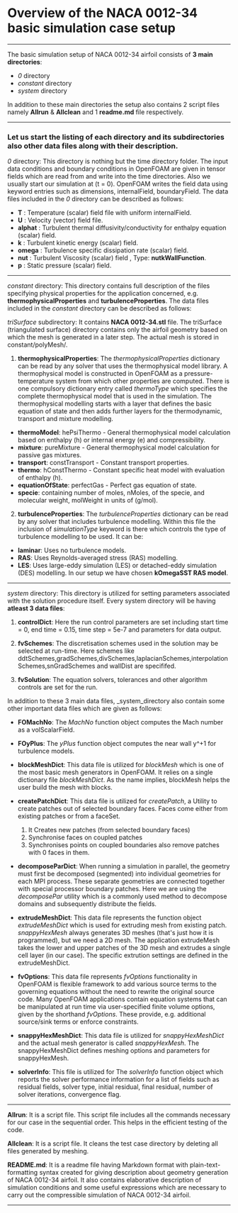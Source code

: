 # Overview of the NACA 0012-34 basic simulation case setup

---

The basic simulation setup of NACA 0012-34 airfoil consists of  **3 main directories**:
- _0_ directory
- _constant_ directory
- _system_ directory

In addition to these main directories the setup also contains 2 script files namely **Allrun** & **Allclean** and 1 **readme.md** file respectively.

---

### Let us start the listing of each directory and its subdirectories also other data files along with their description.

_0_ directory: This directory is nothing but the time directory folder. The input data conditions and boundary conditions in OpenFOAM are given in tensor fields which are read from and write into the time directories. Also we usually start our simulation at (t = 0). OpenFOAM  writes the field data using keyword entries such as dimensions, internalField, boundaryField. 
The data files included in the _0_ directory can be described as follows:
- **T** : Temperature (scalar) field file with uniform internalField.
- **U** : Velocity (vector) field file.
- **alphat** : Turbulent thermal diffusivity/conductivity for enthalpy equation (scalar) field.
- **k** : Turbulent kinetic energy (scalar) field.
- **omega** : Turbulence specific dissipation rate (scalar) field.
- **nut** : Turbulent Viscosity (scalar) field , Type: **nutkWallFunction**.
- **p** : Static pressure (scalar) field.


---

_constant_ directory: This directory contains full description of the files specifying physical properties for the application concerned, e.g. **thermophysicalProperties** and **turbulenceProperties**. 
The data files included in the _constant_ directory can be described as follows:

_triSurface_ subdirectory: It contains **NACA 0012-34.stl** file. The triSurface (triangulated surface) directory contains only the airfoil geometry based on which the mesh is generated in a later step. The actual mesh is stored in constant/polyMesh/.

1. **thermophysicalProperties**: The _thermophysicalProperties_ dictionary can be read by any solver that uses the thermophysical model library. A thermophysical model is constructed in OpenFOAM as a pressure-temperature system from which other properties are computed. There is one compulsory dictionary entry called _thermoType_ which specifies the complete thermophysical model that is used in the simulation. The thermophysical modelling starts with a layer that defines the basic equation of state and then adds further layers for the thermodynamic, transport and mixture modelling. 
- **thermoModel**: hePsiThermo - General thermophysical model calculation based on enthalpy (h)  or internal energy (e)  and compressibility.
- **mixture**: pureMixture - General thermophysical model calculation for passive gas mixtures.
- **transport**: constTransport - Constant transport properties.
- **thermo**: hConstThermo - Constant specific heat model with evaluation of enthalpy (h).
- **equationOfState**: perfectGas - Perfect gas equation of state.
- **specie**: containing number of moles, nMoles, of the specie, and molecular weight, molWeight in units of (g/mol).





2. **turbulenceProperties**: The _turbulenceProperties_ dictionary can be read by any solver that includes turbulence modelling. Within this file the inclusion of _simulationType_ keyword is there which controls the type of turbulence modelling to be used. It can be:
- **laminar**: Uses no turbulence models. 
- **RAS**: Uses Reynolds-averaged stress (RAS) modelling. 
- **LES**: Uses large-eddy simulation (LES) or detached-eddy simulation (DES) modelling.
In our setup we have chosen **kOmegaSST RAS model**.


---


_system_ directory: This directory is utilized for setting parameters associated with the solution procedure itself. Every system directory will be having **atleast 3 data files**:

1. **controlDict**: Here the run control parameters are set including start time = 0, end time = 0.15, time step = 5e-7 and parameters for data output.

2. **fvSchemes**: The discretisation schemes used in the solution may be selected at run-time. Here schemes like ddtSchemes,gradSchemes,divSchemes,laplacianSchemes,interpolationSchemes,snGradSchemes and wallDist are specififed.

3. **fvSolution**: The equation solvers, tolerances and other algorithm controls are set for the run.


In addition to these 3 main data files, _system_directory also contain some other important data files which are given as follows:



- **FOMachNo**: The _MachNo_ function object computes the Mach number as a volScalarField.

- **FOyPlus**: The _yPlus_ function object computes the near wall y^+1 for turbulence models.

- **blockMeshDict**: This data file is utilized for _blockMesh_ which is one of the most basic mesh generators in OpenFOAM. It relies on a single dictionary file _blockMeshDict_. As the name implies, blockMesh helps the user build the mesh with blocks. 

- **createPatchDict**: This data file is utilized for _createPatch_, a Utility to create patches out of selected boundary faces. Faces come either from existing patches or from a faceSet. 
   1. It Creates new patches (from selected boundary faces)
   2. Synchronise faces on coupled patches 
   3. Synchronises points on coupled boundaries also remove patches with 0 faces in them.

- **decomposeParDict**: When running a simulation in parallel, the geometry must first be decomposed (segmented) into individual geometries for each MPI process. These separate geometries are connected together with special processor boundary patches. Here we are using the _decomposePar_ utility which is a commonly used method to decompose domains and subsequently distribute the fields.

- **extrudeMeshDict**: This data file represents the function object _extrudeMeshDict_ which is used for extruding mesh from existing patch. _snappyHexMesh_ always generates 3D meshes (that's just how it is programmed), but we need a 2D mesh. The application extrudeMesh takes the lower and upper patches of the 3D mesh and extrudes a single cell layer (in our case). The specific extrution settings are defined in the extrudeMeshDict.

- **fvOptions**: This data file represents _fvOptions_ functionality in OpenFOAM is flexible framework to add various source terms to the governing equations without the need to rewrite the original source code. Many OpenFOAM applications contain equation systems that can be manipulated at run time via user-specified finite volume options, given by the shorthand _fvOptions_. These provide, e.g. additional source/sink terms or enforce constraints.


- **snappyHexMeshDict**: This data file is utilized for _snappyHexMeshDict_ and the actual mesh generator is called _snappyHexMesh_. The snappyHexMeshDict defines meshing options and parameters for snappyHexMesh.

- **solverInfo**: This file is utilized for The _solverInfo_ function object which reports the solver performance information for a list of fields such as residual fields, solver type, initial residual, final residual, number of solver iterations, convergence flag.


---


**Allrun**: It is a script file. This script file includes all the commands necessary for our case in the sequential order. This helps in the efficient testing of the code.

**Allclean**: It is a script file. It cleans the test case directory by deleting all files generated by meshing.

**README.md**: It is a readme file having Markdown format with plain-text-formatting syntax created for giving description about geometry generation of NACA 0012-34 airfoil. It also contains elaborative description of simulation conditions and some useful expressions which are necessary to carry out the compressible simulation of NACA 0012-34 airfoil.

---


 













































